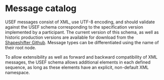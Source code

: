 # Message catalog

USEF messages consist of XML, use UTF-8 encoding, and should validate against the USEF schema corresponding to the specification version implemented by a participant.
The current version of this schema, as well as historic production versions are available for download from the [Shapeshifter Github](https://github.com/shapeshifter/shapeshifter-specification).
Message types can be differentiated using the name of their root node.

To allow extensibility as well as forward and backward compatibility of XML messages, the USEF schema allows additional elements in each defined sequence, as long as these elements have an explicit, non-default XML namespace.
